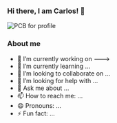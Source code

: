 ### Hi there, I am Carlos! 👋

![PCB for profile](https://github.com/PatrickAngel0208/PatrickAngel0208/blob/master/profile_image.png?raw=true)


### About me






- 🔭 I’m currently working on --->
- 🌱 I’m currently learning ...
- 👯 I’m looking to collaborate on ...
- 🤔 I’m looking for help with ...
- 💬 Ask me about ...
- 📫 How to reach me: ...
- 😄 Pronouns: ...
- ⚡ Fun fact: ...

